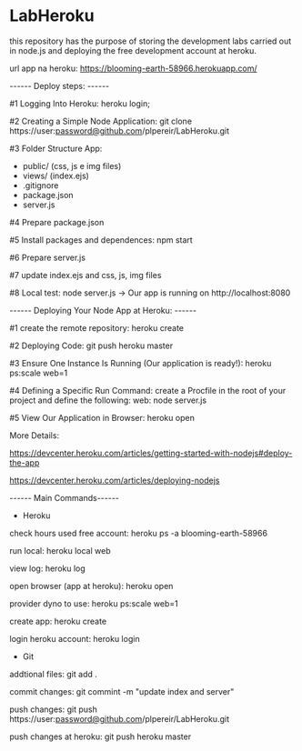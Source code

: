 # LabHeroku
this repository has the purpose of storing the development labs carried out in node.js and deploying the free development account at heroku.

url app na heroku: https://blooming-earth-58966.herokuapp.com/

------ Deploy steps: ------

#1 Logging Into Heroku:
heroku login;

#2 Creating a Simple Node Application:
git clone https://user:password@github.com/plpereir/LabHeroku.git

#3 Folder Structure App:
- public/ (css, js e img files)
- views/ (index.ejs)
- .gitignore
- package.json
- server.js

#4 Prepare package.json

#5 Install packages and dependences: npm start

#6 Prepare server.js

#7 update index.ejs and css, js, img files

#8 Local test:
node server.js -> Our app is running on http://localhost:8080

------ Deploying Your Node App at Heroku: ------

#1 create the remote repository:
heroku create

#2 Deploying Code: 
git push heroku master

#3 Ensure One Instance Is Running (Our application is ready!):
heroku ps:scale web=1

#4 Defining a Specific Run Command:
create a Procfile in the root of your project and define the following:
web: node server.js

#5 View Our Application in Browser:
heroku open


More Details:

https://devcenter.heroku.com/articles/getting-started-with-nodejs#deploy-the-app

https://devcenter.heroku.com/articles/deploying-nodejs


------ Main Commands------

- Heroku

check hours used free account:
heroku ps -a blooming-earth-58966

run local:
heroku local web

view log:
heroku log

open browser (app at heroku):
heroku open

provider dyno to use:
heroku ps:scale web=1

create app:
heroku create

login heroku account:
heroku login


- Git

addtional files:
git add .

commit changes:
git commint -m "update index and server"

push changes:
git push https://user:password@github.com/plpereir/LabHeroku.git

push changes at heroku:
git push heroku master




